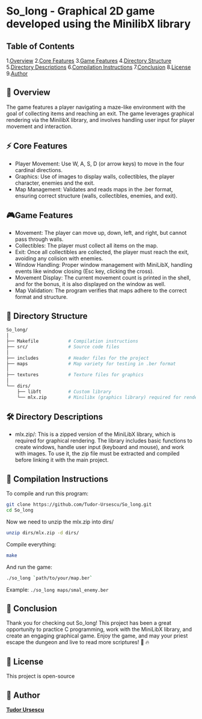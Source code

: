 # So_long - Graphical 2D game developed using the MinilibX library

## Table of Contents
1.[Overview](#-overview)
2.[Core Features](#-core-features)
3.[Game Features](#-game-features)
4.[Directory Structure](#-directory-structure)
5.[Directory Descriptions](#-directory-description)
6.[Compilation Instructions](#-compilation-instructions)
7.[Conclusion](#-conclusion)
8.[License](#-license)
9.[Author](#-author)

## 📌 Overview

The game features a player navigating a maze-like environment with the goal of collecting items and reaching an exit. The game leverages graphical rendering via the MinilibX library, and involves handling user input for player movement and interaction.

## ⚡ Core Features
- Player Movement: Use W, A, S, D (or arrow keys) to move in the four cardinal directions.
- Graphics: Use of images to display walls, collectibles, the player character, enemies and the exit.
- Map Management: Validates and reads maps in the .ber format, ensuring correct structure (walls, collectibles, enemies, and exit).

## 🎮Game Features
- Movement: The player can move up, down, left, and right, but cannot pass through walls.
- Collectibles: The player must collect all items on the map.
- Exit: Once all collectibles are collected, the player must reach the exit, avoiding any colision with enemies.
- Window Handling: Proper window management with MiniLibX, handling events like window closing (Esc key, clicking the cross).
- Movement Display: The current movement count is printed in the shell, and for the bonus, it is also displayed on the window as well.
- Map Validation: The program verifies that maps adhere to the correct format and structure.

## 📂 Directory Structure

```sh
So_long/
│
├── Makefile           # Compilation instructions
├── src/               # Source code files
│
├── includes           # Header files for the project
├── maps               # Map variety for testing in .ber format
│
├── textures           # Texture files for graphics
│
└── dirs/
    ├── libft          # Custom library
    └── mlx.zip        # Minilibx (graphics library) required for rendering the game
```

## 🛠 Directory Descriptions
- mlx.zip/:
This is a zipped version of the MiniLibX library, which is required for graphical rendering. The library includes basic functions to create windows, handle user input (keyboard and mouse), and work with images. To use it, the zip file must be extracted and compiled before linking it with the main project.

## 🚀 Compilation Instructions
To compile and run this program:
```sh
git clone https://github.com/Tudor-Ursescu/So_long.git
cd So_long
```
Now we need to unzip the mlx.zip into dirs/
```sh
unzip dirs/mlx.zip -d dirs/
```
Compile everything:
```sh
make
```
And run the game:
```sh
./so_long `path/to/your/map.ber`
```
Example: `./so_long maps/smal_enemy.ber`

## 🎉 Conclusion
Thank you for checking out So_long! This project has been a great opportunity to practice C programming, work with the MiniLibX library, and create an engaging graphical game.
Enjoy the game, and may your priest escape the dungeon and live to read more scriptures! 📜 🔥

## 📜 License
This project is open-source

## 👤 Author
[**Tudor Ursescu**](https://github.com/Tudor-Ursescu)
